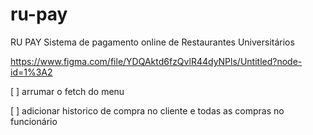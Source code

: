 # ru-pay

RU PAY
Sistema de pagamento online de Restaurantes Universitários

https://www.figma.com/file/YDQAktd6fzQvlR44dyNPls/Untitled?node-id=1%3A2

[ ] arrumar o fetch do menu

[ ] adicionar historico de compra no cliente e todas as compras no funcionário
